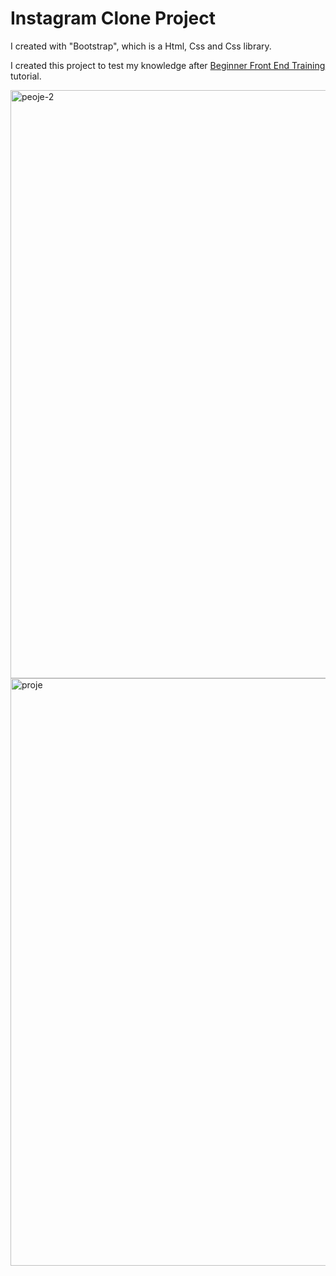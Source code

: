 # Instagram Clone Project 
I created with "Bootstrap", which is a Html, Css and Css library.

I created this project to test my knowledge after [Beginner Front End Training](https://app.patika.dev/paths/baslangic-seviye-frontend-web-development-patikasi)  tutorial.


<img width="941" alt="peoje-2" src="https://user-images.githubusercontent.com/92378445/186174939-a06f2705-6daa-4ce3-980b-066a9201677d.png">


<img width="940" alt="proje" src="https://user-images.githubusercontent.com/92378445/186174934-5442ffc5-94d7-4753-914b-15f96ca45446.png">
